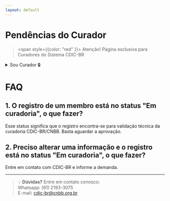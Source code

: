 ```yaml
---
layout: default
---
```


#  Pendências do Curador

> <span style={{color: "red" }}> Atenção! Página exclusiva para Curadores do Sistema CDIC-BR </span>

<details>

   <summary>Sou Curador 🔒</summary>



##  O que é esta página? 

Nesta página, você encontra todas as solicitações e movimentações que precisam da aprovação do Curador.  
Usuários autorizados podem ver, incluir, alterar ou excluir pendências, além de consultar o histórico (logs) para verificar todas as ações já realizadas.  
O objetivo é garantir que cada solicitação seja corretamente analisada e validada antes da aprovação final.


---


##  Funcionamento da lista:

- No topo, há **botões de filtro** para refinar a busca por tipo de pendência, status, data ou outros critérios.  
- A lista está organizada em **3 abas**:

 <details>
<summary>**Membros**</summary>
     - Código
     - Prefixo
     - Nome
     - Perfil eclesial
     - Status de validação
     - Status do registro  
     Ao clicar em um membro, é possível:
       - **Excluir** — remover a pendência, solicitando confirmação.  
       - **Mudar status** — alterar entre ativo, inativo, ou outro status definido.  
       - **Ver alterações** — campos modificados aparecem **destacados** com a nova informação (ex.: **Prefixo:** Padre) e, logo abaixo, o valor original (ex.: *Diácono*).  
       - **Fazer curadoria** — abre as seguintes opções:
         - **Editar** — corrigir diretamente campos incorretos antes de aprovar.
         - **Reprovar** — rejeitar integralmente as alterações.
         - **Aprovar parcialmente** — selecionar quais alterações aprovar e justificar os motivos das rejeições.
         - **Aprovar** — aceitar todas as alterações.
</details>

 <details>
<summary>**Instituições** </summary>
     - Código
     - Instituição eclesiástica
     - Circunscrição eclesiástica
     - Tipo de instituição eclesiástica
     - Congregação / Ordem Religiosa
     - Administração para religiosos
     - Status de validação
     - Status do registro  
     Ao clicar em uma instituição, as ações são equivalentes às descritas para Membros.

</details>

<details>
<summary>**Funções**</summary>


Gerencie as funções atuais e passadas do membro. A aba permite:

- **Adicionar função** — preencha função, local, data de início e, se aplicável, data de término.  
- **Editar função** — ajuste datas, local ou status.  
- **Excluir função** — remove o registro (pede motivo).  
- **Movimentar** — registre transferência ou mudança de função (botão Movimentar).  
- **Adicionar função passada** — cadastrar uma função que o membro já exerceu (preencher datas e observações).

---

Ao adicionar ou editar uma função, os campos disponíveis são:

- **Código (ID)**:  
  Campo automático, somente leitura, que identifica unicamente o registro da função.

- **Status**:  
  Indica o status da função, como "Em Atividade" ou "Finalizado" (para funções passadas).

- **Membro**:  
  Nome do membro ao qual a função está vinculada, preenchido automaticamente e somente leitura.

- **Função** (obrigatório):  
  Selecione a função eclesiástica exercida pelo membro.

- **Definir como função principal do membro**:  
  Opção para marcar esta função como a principal do membro.

- **Local de atuação** (obrigatório):  
  Selecione o tipo de local onde a função foi exercida:  
  - Regional  
  - Província eclesiástica  
  - Circunscrição eclesiástica  
  - Instituição eclesiástica  
  - Tribunal eclesiástico  

- **Datas**:  
  - **Início**:  
    - Obrigatório para funções atuais (função).  
    - Opcional para funções passadas.  
  - **Fim**:  
    - Obrigatório para funções passadas.  
    - Opcional para funções atuais.

- **Observações** (opcional):  
  Campo livre para adicionar informações adicionais ou comentários sobre a função.

---

*Dica:* Preencha sempre os campos obrigatórios para garantir o registro correto da função.

**Filtros disponíveis:**  
- Entrada de/até (data)  
- Responsável  
- Função  
- Visualização por status: Todas / Em Atividade / Finalizadas  

---

### Ações adicionais: Excluir e Movimentar

- **Botão Lixeira (Excluir)**  
  Permite remover a função do registro, com confirmação.

- **Botão Movimentar**  
  Permite movimentar a função para outro local ou alterar status.

---

#### Movimentar Função — Campos e Ações

- **Membro** (leitura)  
- **Função** (leitura)  
- **Definir como função principal** (botão)  
- **Código (ID)** (leitura)  
- **Status** (Em Atividade / Finalizado)  

- **Movimentar de:**  
  - Local preenchido automaticamente  
  - Datas início e fim (obrigatórios)

- **Movimentar para:**  
  - Tipo de registro eclesial (Regional, Província, Circunscrição, Instituição, Tribunal)  
  - Seleção do local correspondente  
  - Data início obrigatória

- **Observações** (opcional)

---

💡 *Dica:* Preencha as datas corretamente para manter histórico claro.

</details>
---

##  Validar ou Alterar Pendências 

Esta etapa é responsável por revisar as pendências antes da aprovação final, garantindo que todas as informações estejam corretas e consistentes.

**Funcionalidades detalhadas:**
1. **Ver alterações**  
   - Ao clicar, os campos alterados aparecem **destacados** com a nova informação (ex.: **Prefixo:** Padre).  
   - Abaixo de cada campo, é exibido o valor original (ex.: *Diácono*), permitindo fácil comparação.  
   - Permite conferir rapidamente quais dados foram modificados e identificar inconsistências.

2. **Fazer curadoria**  
   - Ao clicar, surgem quatro opções:
     - **Editar** — permite corrigir campos incorretos antes da aprovação.
     - **Reprovar** — rejeita integralmente as alterações propostas.
     - **Aprovar parcialmente** — permite selecionar quais alterações serão aceitas e exige justificativa para cada item rejeitado.
     - **Aprovar** — aceita todas as alterações propostas sem modificações.
   - O sistema registra todas as decisões, associando o usuário responsável e a data da ação.

3. **Salvar alterações**  
   - Todos os campos obrigatórios devem ser preenchidos antes de salvar.  
   - Se for editar ou excluir, é necessário informar o motivo da alteração para registro no histórico.

4. **Botões disponíveis**  
   - **Salvar** — confirma todas as ações realizadas.  
   - **Voltar** — retorna para a lista de pendências.  
   - **Logs** — mostra o histórico detalhado de alterações dessa pendência, incluindo quem fez e quando.

---

</details>

#  FAQ

## 1. O registro de um membro está no status "Em curadoria", o que fazer?

Esse status significa que o registro encontra-se para validação técnica da curadoria CDIC-BR/CNBB. Basta aguardar a aprovação.


## 2. Preciso alterar uma informação e o registro está no status "Em curadoria", o que fazer?
Entre em contato com CDIC-BR e informe a demanda.

---
> 💡 **Dúvidas?** Entre em contato conosco: \
> Whatsapp: (61) 2193-3075 \
> E-mail: cdic-br@cnbb.org.br
